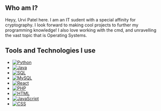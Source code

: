## Who am I?
Heyy, Urvi Patel here.
I am an IT sudent with a special affinity for cryptography. I look forward to making cool projects to further my programming knowledge! 
I also love working with the cmd, and unravelling the vast topic that is Operating Systems.

## Tools and Technologies I use

- [![Python](https://img.shields.io/badge/Python-3.9-blue)](https://www.python.org/)
- [![Java](https://img.shields.io/badge/Java-11-red)](https://www.oracle.com/java/)
- [![SQL](https://img.shields.io/badge/SQL-Relational%20DB-yellow)](https://en.wikipedia.org/wiki/SQL)
- [![MySQL](https://img.shields.io/badge/MySQL-8.0-blue)](https://www.mysql.com/)
- [![React](https://img.shields.io/badge/React-17.0.2-blue)](https://reactjs.org/)
- [![PHP](https://img.shields.io/badge/PHP-7.4-purple)](https://www.php.net/)
- [![HTML](https://img.shields.io/badge/HTML-5-orange)](https://developer.mozilla.org/en-US/docs/Web/HTML)
- [![JavaScript](https://img.shields.io/badge/JavaScript-ES6-yellow)](https://developer.mozilla.org/en-US/docs/Web/JavaScript)
- [![CSS](https://img.shields.io/badge/CSS-3-blue)](https://developer.mozilla.org/en-US/docs/Web/CSS)
